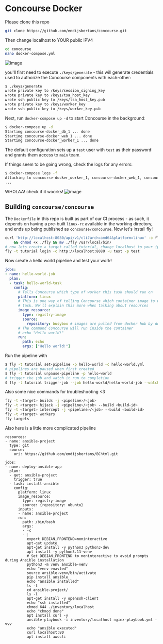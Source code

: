 # Concourse Docker
Please clone this repo
```sh
git clone https://github.com/endijsbertans/concourse.git
```
Then change localhost to YOUR public IPV4
```sh
cd concourse
nano docker-compose.yml
```
![image](https://github.com/endijsbertans/concourse/assets/97877531/26d57c17-7b03-4282-bf64-d1514f2e5345)

you'll first need to execute
`./keys/generate` - this will generate credentials used to authorize the
Concourse components with each-other:

```sh
$ ./keys/generate
wrote private key to /keys/session_signing_key
wrote private key to /keys/tsa_host_key
wrote ssh public key to /keys/tsa_host_key.pub
wrote private key to /keys/worker_key
wrote ssh public key to /keys/worker_key.pub
```

Next, run `docker-compose up -d` to start Concourse in the background:

```sh
$ docker-compose up -d
Starting concourse-docker_db_1 ... done
Starting concourse-docker_web_1 ... done
Starting concourse-docker_worker_1 ... done
```

The default configuration sets up a `test` user with `test` as their password
and grants them access to `main` team.

If things seem to be going wrong, check the logs for any errors:

```sh
$ docker-compose logs -f
Attaching to concourse-docker_worker_1, concourse-docker_web_1, concourse-docker_db_1
...
```
WHOLAA! check if it woorks!
![image](https://github.com/endijsbertans/concourse/assets/97877531/f37233d5-06ad-46c7-a2dc-b84ead8babf0)

## Building `concourse/concourse`

The `Dockerfile` in this repo is built as part of our CI process - as such, it
depends on having a pre-built `linux-rc` available in the working directory, and
ends up being published as `concourse/concourse`.
Now let's install fly!
```sh
curl 'http://localhost:8080/api/v1/cli?arch=amd64&platform=linux' -o fly \
    && chmod +x ./fly && mv ./fly /usr/local/bin/
# now lets create a target called tutorial, change localhost to your ipv4
fly -t tutorial login -c http://localhost:8080 -u test -p test
```
Now create a hello world pipeline and test your work!
```yml
jobs:
- name: hello-world-job
  plan:
  - task: hello-world-task
    config:
      # Tells Concourse which type of worker this task should run on
      platform: linux
      # This is one way of telling Concourse which container image to use for a
      # task. We'll explain this more when talking about resources
      image_resource:
        type: registry-image
        source:
          repository: busybox # images are pulled from docker hub by default
      # The command Concourse will run inside the container
      # echo "Hello world!"
      run:
        path: echo
        args: ["Hello world!"]
```
Run the pipeline with 
```sh
$ fly -t tutorial set-pipeline -p hello-world -c hello-world.yml
# pipelines are paused when first created
$ fly -t tutorial unpause-pipeline -p hello-world
# trigger the job and watch it run to completion
$ fly -t tutorial trigger-job --job hello-world/hello-world-job --watch
```
Also some nice commands for troubleshooting <3
```sh
fly -t <target> builds -j <pipeline>/<job>
fly -t <target> hijack -j <pipeline>/<job> --build <build-id>
fly -t <target> intercept -j <pipeline>/<job> --build <build-id>
fly -t <target> workers
fly targets
```


Also here is a little more complicated pipeline
```
resources:
- name: ansible-project
  type: git
  source:
    uri: https://github.com/endijsbertans/BChtml.git

jobs:
- name: deploy-ansible-app
  plan:
  - get: ansible-project
    trigger: true
  - task: install-ansible
    config:
      platform: linux
      image_resource:
        type: registry-image
        source: {repository: ubuntu}
      inputs:
      - name: ansible-project
      run:
        path: /bin/bash
        args:
        - -c
        - |
          export DEBIAN_FRONTEND=noninteractive
          apt-get update
          apt-get install -y python3 python3-dev
          apt install -y python3.11-venv
          # Set DEBIAN_FRONTEND to noninteractive to avoid prompts during Ansible installation
          python3 -m venv ansible-venv
          echo "venv enavled"
          source ansible-venv/bin/activate
          pip install ansible
          echo "ansible installed"
          ls -l
          cd ansible-project/
          ls -l
          apt-get install -y openssh-client
          echo "ssh installed"
          chmod 644 ./inventory/localhost
          echo "chmod done"
          apt install curl -y
          ansible-playbook -i inventory/localhost nginx-playbook.yml -vvv
          echo "ansible executed"
          curl localhost:80
          apt install awscli
```
